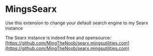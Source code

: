 # MingsSearx
Use this extension to change your default search engine to my Searx instance

The Searx instance is indeed free and opensource: [https://github.com/MingTheNoob/searx.mingsutilities.com](https://github.com/MingTheNoob/searx.mingsutilities.com)

